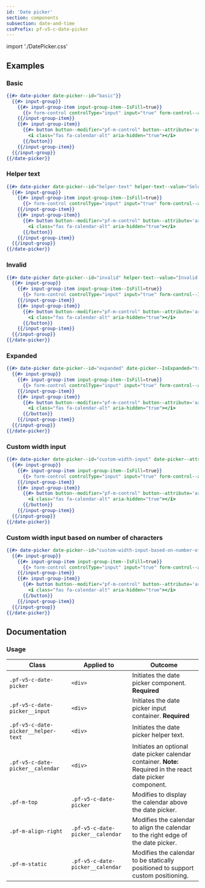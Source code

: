 ```yaml
---
id: 'Date picker'
section: components
subsection: date-and-time
cssPrefix: pf-v5-c-date-picker
---
```


import './DatePicker.css'

## Examples

### Basic
```hbs
{{#> date-picker date-picker--id="basic"}}
  {{#> input-group}}
    {{#> input-group-item input-group-item--IsFill=true}}
      {{> form-control controlType="input" input="true" form-control--attribute=(concat 'type="text" value="2020-03-05" id="' date-picker--id '-input" name="' date-picker--id '-input" aria-label="Date picker"')}}
    {{/input-group-item}}
    {{#> input-group-item}}
      {{#> button button--modifier="pf-m-control" button--attribute='aria-label="Toggle date picker"'}}
        <i class="fas fa-calendar-alt" aria-hidden="true"></i>
      {{/button}}
    {{/input-group-item}}
  {{/input-group}}
{{/date-picker}}
```

### Helper text
```hbs
{{#> date-picker date-picker--id="helper-text" helper-text--value="Select a date"}}
  {{#> input-group}}
    {{#> input-group-item input-group-item--IsFill=true}}
      {{> form-control controlType="input" input="true" form-control--attribute=(concat 'type="text" value="2020-03-05" id="' date-picker--id '-input" name="' date-picker--id '-input" aria-label="Date picker"')}}
    {{/input-group-item}}
    {{#> input-group-item}}
      {{#> button button--modifier="pf-m-control" button--attribute='aria-label="Toggle date picker"'}}
        <i class="fas fa-calendar-alt" aria-hidden="true"></i>
      {{/button}}
    {{/input-group-item}}
  {{/input-group}}
{{/date-picker}}
```

### Invalid
```hbs
{{#> date-picker date-picker--id="invalid" helper-text--value="Invalid date" helper-text-item--IsError="true" helper-text-item--HasIcon=true}}
  {{#> input-group}}
    {{#> input-group-item input-group-item--IsFill=true}}
      {{> form-control controlType="input" input="true" form-control--IsError="true" form-control--attribute=(concat 'aria-invalid="true" type="text" value="2020-03-05" id="' date-picker--id '-input" name="' date-picker--id '-input" aria-label="Date picker"')}}
    {{/input-group-item}}
    {{#> input-group-item}}
      {{#> button button--modifier="pf-m-control" button--attribute='aria-label="Toggle date picker"'}}
        <i class="fas fa-calendar-alt" aria-hidden="true"></i>
      {{/button}}
    {{/input-group-item}}
  {{/input-group}}
{{/date-picker}}
```

### Expanded
```hbs
{{#> date-picker date-picker--id="expanded" date-picker--IsExpanded="true"}}
  {{#> input-group}}
    {{#> input-group-item input-group-item--IsFill=true}}
      {{> form-control controlType="input" input="true" form-control--attribute=(concat 'type="text" value="2020-03-05" id="' date-picker--id '-input" name="' date-picker--id '-input" aria-label="Date picker"')}}
    {{/input-group-item}}
    {{#> input-group-item}}
      {{#> button button--modifier="pf-m-control" button--attribute='aria-label="Toggle date picker"'}}
        <i class="fas fa-calendar-alt" aria-hidden="true"></i>
      {{/button}}
    {{/input-group-item}}
  {{/input-group}}
{{/date-picker}}
```

### Custom width input
```hbs
{{#> date-picker date-picker--id="custom-width-input" date-picker--attribute='style="--pf-v5-c-date-picker__input--c-form-control--Width: 220px;"'}}
  {{#> input-group}}
    {{#> input-group-item input-group-item--IsFill=true}}
      {{> form-control controlType="input" input="true" form-control--attribute=(concat 'type="text" value="November 20, 2020" id="' date-picker--id '-input" name="' date-picker--id '-input" aria-label="Date picker"')}}
    {{/input-group-item}}
    {{#> input-group-item}}
      {{#> button button--modifier="pf-m-control" button--attribute='aria-label="Toggle date picker"'}}
        <i class="fas fa-calendar-alt" aria-hidden="true"></i>
      {{/button}}
    {{/input-group-item}}
  {{/input-group}}
{{/date-picker}}
```

### Custom width input based on number of characters
```hbs
{{#> date-picker date-picker--id="custom-width-input-based-on-number-of-characters" date-picker--attribute='style="--pf-v5-c-date-picker__input--c-form-control--width-chars: 18;"'}}
  {{#> input-group}}
    {{#> input-group-item input-group-item--IsFill=true}}
      {{> form-control controlType="input" input="true" form-control--attribute=(concat 'type="text" value="November 20, 2020" id="' date-picker--id '-input" name="' date-picker--id '-input" aria-label="Date picker"')}}
    {{/input-group-item}}
    {{#> input-group-item}}
      {{#> button button--modifier="pf-m-control" button--attribute='aria-label="Toggle date picker"'}}
        <i class="fas fa-calendar-alt" aria-hidden="true"></i>
      {{/button}}
    {{/input-group-item}}
  {{/input-group}}
{{/date-picker}}
```

## Documentation
### Usage

| Class | Applied to | Outcome |
| -- | -- | -- |
| `.pf-v5-c-date-picker` | `<div>` | Initiates the date picker component. **Required** |
| `.pf-v5-c-date-picker__input` | `<div>` | Initiates the date picker input container. **Required** |
| `.pf-v5-c-date-picker__helper-text` | `<div>` | Initiates the date picker helper text. |
| `.pf-v5-c-date-picker__calendar` | `<div>` | Initiates an optional date picker calendar container. **Note:** Required in the react date picker component. |
| `.pf-m-top` | `.pf-v5-c-date-picker` | Modifies to display the calendar above the date picker. |
| `.pf-m-align-right` | `.pf-v5-c-date-picker__calendar` | Modifies the calendar to align the calendar to the right edge of the date picker. |
| `.pf-m-static` | `.pf-v5-c-date-picker__calendar` | Modifies the calendar to be statically positioned to support custom positioning. |

